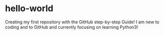 # hello-world
Creating my first repository with the GitHub step-by-step Guide!
I am new to coding and to GitHub and currently focusing on learning Python3!
